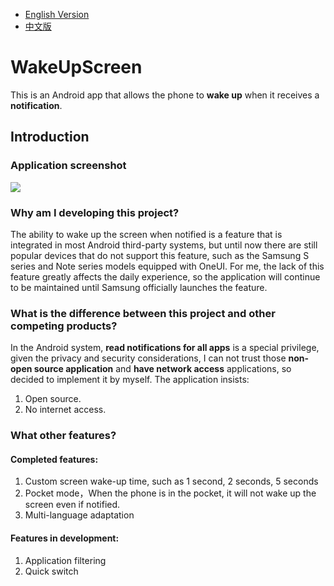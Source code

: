 * [English Version](https://github.com/SymeonChen/WakeUpScreen/blob/master/README.md)
* [中文版](https://github.com/SymeonChen/WakeUpScreen/blob/master/README-zh.md)

# WakeUpScreen

This is an Android app that allows the phone to **wake up** when it receives a **notification**.

## Introduction

### Application screenshot

![](https://blog-1252276648.cos.ap-shanghai.myqcloud.com/WakeUpScreen/wake_up_screen_couple_20190525.png)

### Why am I developing this project?

The ability to wake up the screen when notified is a feature that is integrated in most Android third-party systems, but until now there are still popular devices that do not support this feature, such as the Samsung S series and Note series models equipped with OneUI. For me, the lack of this feature greatly affects the daily experience, so the application will continue to be maintained until Samsung officially launches the feature.

### What is the difference between this project and other competing products?

In the Android system, **read notifications for all apps** is a special privilege, given the privacy and security considerations, I can not trust those **non-open source application** and **have network access** applications, so decided to implement it by myself. The application insists:

1. Open source.
2. No internet access.

### What other features?

#### Completed features:

1. Custom screen wake-up time, such as 1 second, 2 seconds, 5 seconds
2. Pocket mode，When the phone is in the pocket, it will not wake up the screen even if notified.
3. Multi-language adaptation

#### Features in development:

1. Application filtering
2. Quick switch
